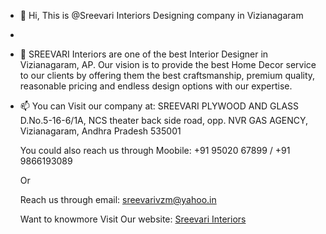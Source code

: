 - 👋 Hi, This is @Sreevari Interiors Designing company in Vizianagaram
- 
- 👀 SREEVARI Interiors are one of the best Interior Designer in Vizianagaram, AP. Our vision is to provide the best Home Decor service to our clients by offering them the best craftsmanship, premium quality, reasonable pricing and endless design options with our expertise.
- 📫 You can Visit our company at: SREEVARI PLYWOOD AND GLASS
      D.No.5-16-6/1A, NCS theater back side road, opp. NVR GAS AGENCY, Vizianagaram, Andhra Pradesh 535001
      
     You could also reach us through Moobile: +91 95020 67899 / +91 9866193089
     
     Or 
     
     Reach us through email: sreevarivzm@yahoo.in
     
     Want to knowmore Visit Our website: <a href="https://sreevariinteriors.com/">Sreevari Interiors</a> 

<!---
Sreevari/Sreevari is a ✨ special ✨ repository because its `README.md` (this file) appears on your GitHub profile.
You can click the Preview link to take a look at your changes.
--->
